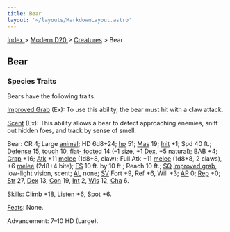 ```yaml
---
title: Bear
layout: '~/layouts/MarkdownLayout.astro'
---
```


[ Index ](/) > [ Modern D20 ](/modern.d20.srd) > [Creatures](/modern.d20.srd/creatures) > Bear

## Bear

### Species Traits

Bears have the following traits.

[Improved Grab](/modern.d20.srd/special.abilities/improved.grab) (Ex): To use
this ability, the bear must hit with a claw attack.

[Scent](/modern.d20.srd/special.abilities/scent) (Ex): This ability allows a
bear to detect approaching enemies, sniff out hidden foes, and track by sense
of smell.

Bear: CR 4; Large [animal](/modern.d20.srd/creature.types/animal); HD 6d8+24;
[hp](/modern.d20.srd/combat/hit.points) 51;
[Mas](/modern.d20.srd/creatures/creature.overview) 19;
[Init](/modern.d20.srd/combat/initiative) +1; Spd 40 ft.;
[Defense](/modern.d20.srd/combat/defense) 15,
[touch](/modern.d20.srd/combat/attack.actions) 10, [flat- footed](/modern.d20.srd/combat/surprise) 14 (–1 size, +1
[Dex](/modern.d20.srd/basics/ability.scores), +5 natural); BAB +4;
[Grap](/modern.d20.srd/combat/grapple) +16;
[Atk](/modern.d20.srd/combat/attack.roll) +11
[melee](/modern.d20.srd/combat/attack.roll) (1d8+8, claw); Full Atk +11
[melee](/modern.d20.srd/combat/attack.roll) (1d8+8, 2 claws), +6
[melee](/modern.d20.srd/combat/attack.roll) (2d8+4 bite);
[FS](/modern.d20.srd/creatures/creature.overview) 10 ft. by 10 ft.; Reach 10
ft.; [SQ](/modern.d20.srd/creatures/creature.overview) [improved grab](/modern.d20.srd/special.abilities/improved.grab), low-light vision,
scent; [AL](/modern.d20.srd/basics/allegiances) none;
[SV](/modern.d20.srd/basics/saving.throws) Fort +9, Ref +6, Will +3;
[AP](/modern.d20.srd/creatures/creature.overview) 0;
[Rep](/modern.d20.srd/creatures/creature.overview) +0;
[Str](/modern.d20.srd/basics/ability.scores) 27,
[Dex](/modern.d20.srd/basics/ability.scores) 13,
[Con](/modern.d20.srd/basics/ability.scores) 19,
[Int](/modern.d20.srd/basics/ability.scores) 2,
[Wis](/modern.d20.srd/basics/ability.scores) 12,
[Cha](/modern.d20.srd/basics/ability.scores) 6.

[Skills](/modern.d20.srd/skills): [Climb](/modern.d20.srd/skills/climb) +18,
[Listen](/modern.d20.srd/skills/listen) +6,
[Spot](/modern.d20.srd/skills/spot) +6.

[Feats](/modern.d20.srd/feats): None.

Advancement: 7–10 HD (Large).

